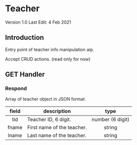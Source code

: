 # Teacher

Version 1.0
Last Edit: 4 Feb 2021

## Introduction

Entry point of teacher info manipulation aip.

Accept CRUD actions. (read only for now)

## GET Handler

### Respond

Array of teacher object in JSON format.

| field | description                |       type       |
| :---: | -------------------------- | :--------------: |
|  tid  | Teacher ID, 6 digit.       | number (6 digit) |
| fname | First name of the teacher. |      string      |
| lname | Last name of the teacher.  |      string      |
